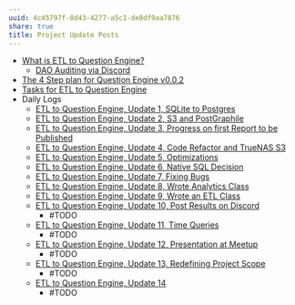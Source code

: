 ```yaml
---
uuid: 4c45797f-8d43-4277-a5c1-de8df9aa7876
share: true
title: Project Update Posts
---
```

* [What is ETL to Question Engine?](/65d3b35b-b939-4da8-bd29-e206dd2ea9bc)
	* [DAO Auditing via Discord](/1c376bfd-75ef-4c0d-9e23-3680653de55f)
* [The 4 Step plan for Question Engine v0.0.2](/undefined)
* [Tasks for ETL to Question Engine](/a6649a28-5862-4820-8797-1cfaf2ba1713)
* Daily Logs
	* [ETL to Question Engine, Update 1, SQLite to Postgres](/adf51542-a86b-437b-8542-9ef82c41d7a2)
	* [ETL to Question Engine, Update 2, S3 and PostGraphile](/01d14af7-0d89-4c3a-90a8-12696e01e036)
	* [ETL to Question Engine, Update 3, Progress on first Report to be Published](/a4afe3e7-e3ae-44ae-a1dc-e22754900e37)
	* [ETL to Question Engine, Update 4, Code Refactor and TrueNAS S3](/d59dbed7-08bd-462e-8f87-24a80c791f46)
	* [ETL to Question Engine, Update 5, Optimizations](/88cd3a9e-9156-4482-aaa5-2bb8eeebca0d)
	* [ETL to Question Engine, Update 6, Native SQL Decision](/9dc97a82-96a0-495b-a8e2-a5c4d5c60abe)
	* [ETL to Question Engine, Update 7, Fixing Bugs](/2a8426e6-7f84-42f2-82c3-e74e898e4c81)
	* [ETL to Question Engine, Update 8, Wrote Analytics Class](/4bf73c7e-2bf6-415f-80b3-f3a3b6a370a8)
	* [ETL to Question Engine, Update 9, Wrote an ETL Class](/c307374d-a751-437a-8eb4-ff3dc7808499)
	* [ETL to Question Engine, Update 10, Post Results on Discord](/a04a75b2-d970-44fc-8e09-53b3aeca6f2f)
		* #TODO
	* [ETL to Question Engine, Update 11, Time Queries](/8a04da32-878d-4f6c-9973-ed58870b250f)
		* #TODO
	* [ETL to Question Engine, Update 12, Presentation at Meetup](/20be1355-e585-4eb4-b0a7-4a65c1eda264)
		* #TODO
	* [ETL to Question Engine, Update 13, Redefining Project Scope](/0857e406-5e14-4b45-9e8c-3ae712a2f00a)
		* #TODO
	* [ETL to Question Engine, Update 14](/a7099c90-7fb1-4230-9c47-874fd85e8837)
		* #TODO